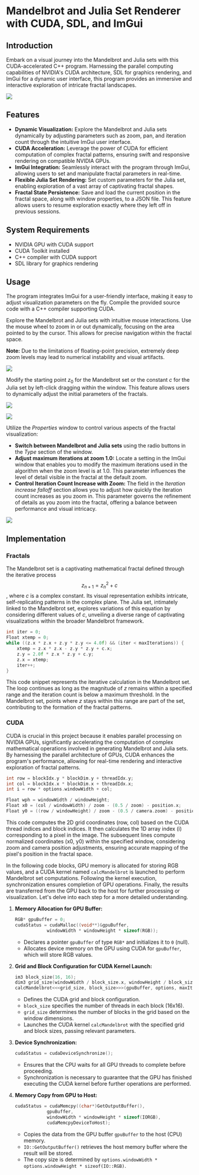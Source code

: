 # Mandelbrot and Julia Set Renderer with CUDA, SDL, and ImGui

## Introduction

Embark on a visual journey into the Mandelbrot and Julia sets with this CUDA-accelerated C++ program. Harnessing the parallel computing capabilities of NVIDIA's CUDA architecture, SDL for graphics rendering, and ImGui for a dynamic user interface, this program provides an immersive and interactive exploration of intricate fractal landscapes.

![](screenshots/julia.png)
## Features

- **Dynamic Visualization:** Explore the Mandelbrot and Julia sets dynamically by adjusting parameters such as zoom, pan, and iteration count through the intuitive ImGui user interface.
- **CUDA Acceleration:** Leverage the power of CUDA for efficient computation of complex fractal patterns, ensuring swift and responsive rendering on compatible NVIDIA GPUs.
- **ImGui Integration:** Seamlessly interact with the program through ImGui, allowing users to set and manipulate fractal parameters in real-time.
- **Flexible Julia Set Rendering:** Set custom parameters for the Julia set, enabling exploration of a vast array of captivating fractal shapes.
- **Fractal State Persistence:** Save and load the current position in the fractal space, along with window properties, to a JSON file. This feature allows users to resume exploration exactly where they left off in previous sessions.


<div style="page-break-after: always;"></div>

## System Requirements

- NVIDIA GPU with CUDA support
- CUDA Toolkit installed
- C++ compiler with CUDA support
- SDL library for graphics rendering
## Usage
The program integrates ImGui for a user-friendly interface, making it easy to adjust visualization parameters on the fly. Compile the provided source code with a C++ compiler supporting CUDA.

Explore the Mandelbrot and Julia sets with intuitive mouse interactions. Use the mouse wheel to zoom in or out dynamically, focusing on the area pointed to by the cursor. This allows for precise navigation within the fractal space.

**Note:** Due to the limitations of floating-point precision, extremely deep zoom levels may lead to numerical instability and visual artifacts.

![](screenshots/zoom.gif)

<div style="page-break-after: always;"></div>

Modify the starting point $z_0$​ for the Mandelbrot set or the constant $c$ for the Julia set by left-click dragging within the window. This feature allows users to dynamically adjust the initial parameters of the fractals.

<img src="/screenshots/move.gif">

![](screenshots/move.gif)

<div style="page-break-after: always;"></div>

Utilize the *Properties* window to control various aspects of the fractal visualization:
- **Switch between Mandelbrot and Julia sets** using the radio buttons in the *Type* section of the window.
- **Adjust maximum iterations at zoom 1.0:** Locate a setting in the ImGui window that enables you to modify the maximum iterations used in the algorithm when the zoom level is at 1.0. This parameter influences the level of detail visible in the fractal at the default zoom.
- **Control Iteration Count Increase with Zoom:** The field in the *Iteration increase falloff* section allows you to adjust how quickly the iteration count increases as you zoom in. This parameter governs the refinement of details as you zoom into the fractal, offering a balance between performance and visual intricacy.

![](screenshots/max-iterations.gif)




## Implementation
### Fractals
The Mandelbrot set is a captivating mathematical fractal defined through the iterative process $$z_{n+1}=z_n^2+c$$, where $c$ is a complex constant. Its visual representation exhibits intricate, self-replicating patterns in the complex plane. The Julia set, intimately linked to the Mandelbrot set, explores variations of this equation by considering different values of $c$, unveiling a diverse range of captivating visualizations within the broader Mandelbrot framework.

<div style="page-break-after: always;"></div>

```cpp
int iter = 0;
Float xtemp = 0;
while ((z.x * z.x + z.y * z.y <= 4.0f) && (iter < maxIterations)) {
	xtemp = z.x * z.x - z.y * z.y + c.x;
	z.y = 2.0f * z.x * z.y + c.y;
	z.x = xtemp;
	iter++;
}
```

This code snippet represents the iterative calculation in the Mandelbrot set.
The loop continues as long as the magnitude of $z$ remains within a specified range and the iteration count is below a maximum threshold. In the Mandelbrot set, points where $z$ stays within this range are part of the set, contributing to the formation of the fractal patterns.

### CUDA
CUDA is crucial in this project because it enables parallel processing on NVIDIA GPUs, significantly accelerating the computation of complex mathematical operations involved in generating Mandelbrot and Julia sets. By harnessing the parallel architecture of GPUs, CUDA enhances the program's performance, allowing for real-time rendering and interactive exploration of fractal patterns.

```cpp
int row = blockIdx.y * blockDim.y + threadIdx.y;
int col = blockIdx.x * blockDim.x + threadIdx.x;
int i = row * options.windowWidth + col;

Float wph = windowWidth / windowHeight;
Float x0 = (col / windowWidth) / zoom - (0.5 / zoom) - position.x;
Float y0 = ((row / windowHeight) / zoom - (0.5 / camera.zoom) - position.y) / wph;
```

This code computes the 2D grid coordinates (row, col) based on the CUDA thread indices and block indices. It then calculates the 1D array index (i) corresponding to a pixel in the image. The subsequent lines compute normalized coordinates (x0, y0) within the specified window, considering zoom and camera position adjustments, ensuring accurate mapping of the pixel's position in the fractal space.

In the following code blocks, GPU memory is allocated for storing RGB values, and a CUDA kernel named `calcMandelbrot` is launched to perform Mandelbrot set computations. Following the kernel execution, synchronization ensures completion of GPU operations. Finally, the results are transferred from the GPU back to the host for further processing or visualization. Let's delve into each step for a more detailed understanding.

1. **Memory Allocation for GPU Buffer:**
	```cpp
	RGB* gpuBuffer = 0; 
	cudaStatus = cudaMalloc((void**)&gpuBuffer, 
				windowWidth * windowHeight * sizeof(RGB));
	```
	- Declares a pointer `gpuBuffer` of type `RGB*` and initializes it to `0` (null).
	- Allocates device memory on the GPU using CUDA for `gpuBuffer`, which will store RGB values.

<div style="page-break-after: always;"></div>

2. **Grid and Block Configuration for CUDA Kernel Launch:**
	```cpp
	im3 block_size(16, 16); 
	dim3 grid_size(windowWidth / block_size.x, windowHeight / block_size.y); 
	calcMandelbrot<<<grid_size, block_size>>>(gpuBuffer, options, maxIterations);
	```
	- Defines the CUDA grid and block configuration.
	- `block_size` specifies the number of threads in each block (16x16).
	- `grid_size` determines the number of blocks in the grid based on the window dimensions.
	- Launches the CUDA kernel `calcMandelbrot` with the specified grid and block sizes, passing relevant parameters.


3. **Device Synchronization:**
	```cpp
	cudaStatus = cudaDeviceSynchronize();
	```
	- Ensures that the CPU waits for all GPU threads to complete before proceeding.
	- Synchronization is necessary to guarantee that the GPU has finished executing the CUDA kernel before further operations are performed.

4. **Memory Copy from GPU to Host:**
	```cpp
	cudaStatus = cudaMemcpy((char*)GetOutputBuffer(), 
				gpuBuffer, 
				windowWidth * windowHeight * sizeof(IORGB), 
				cudaMemcpyDeviceToHost);
	```
    - Copies the data from the GPU buffer `gpuBuffer` to the host (CPU) memory.
    - `IO::GetOutputBuffer()` retrieves the host memory buffer where the result will be stored.
    - The copy size is determined by `options.windowWidth * options.windowHeight * sizeof(IO::RGB)`.